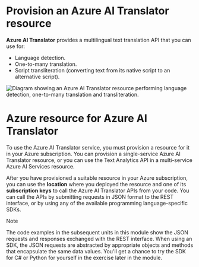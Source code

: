 
# 
# Provision an Azure AI Translator resource

**Azure AI Translator** provides a multilingual text translation API that you can use for:

- Language detection.
- One-to-many translation.
- Script transliteration (converting text from its native script to an alternative script).

![Diagram showing an Azure AI Translator resource performing language detection, one-to-many translation and transliteration.](../../wwl-data-ai/translate-text-with-translator-service/media/translator-resource.png)

## 
# Azure resource for Azure AI Translator

To use the Azure AI Translator service, you must provision a resource for it in your Azure subscription. You can provision a single-service Azure AI Translator resource, or you can use the Text Analytics API in a multi-service Azure AI Services resource.

After you have provisioned a suitable resource in your Azure subscription, you can use the **location** where you deployed the resource and one of its **subscription keys** to call the Azure AI Translator APIs from your code. You can call the APIs by submitting requests in JSON format to the REST interface, or by using any of the available programming language-specific SDKs.

Note

The code examples in the subsequent units in this module show the JSON requests and responses exchanged with the REST interface. When using an SDK, the JSON requests are abstracted by appropriate objects and methods that encapsulate the same data values. You'll get a chance to try the SDK for C# or Python for yourself in the exercise later in the module.



